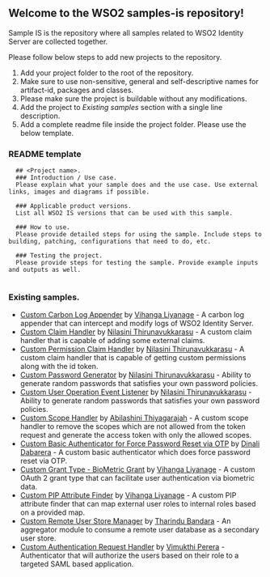 ## Welcome to the WSO2 samples-is repository!
Sample IS is the repository where all samples related to WSO2 Identity Server are collected together. 

Please follow below steps to add new projects to the repository.
1. Add your project folder to the root of the repository.
2. Make sure to use non-sensitive, general and self-descriptive names for artifact-id, packages and classes.
2. Please make sure the project is buildable without any modifications.
4. Add the project to *Existing samples* section with a single line description.
3. Add a complete readme file inside the project folder. Please use the below template.

### README template

```
  ## <Project name>.
  ### Introduction / Use case.
  Please explain what your sample does and the use case. Use external links, images and diagrams if possible.
  
  ### Applicable product versions.
  List all WSO2 IS versions that can be used with this sample.
  
  ### How to use.
  Please provide detailed steps for using the sample. Include steps to building, patching, configurations that need to do, etc.
  
  ### Testing the project.
  Please provide steps for testing the sample. Provide example inputs and outputs as well.
  
 ```

### Existing samples.
 - [Custom Carbon Log Appender](custom-carbon-log-appender/) by [Vihanga Liyanage](https://github.com/vihanga-liyanage) - A carbon log appender that can intercept and modify logs of WSO2 Identity Server.
 - [Custom Claim Handler](custom-claim-handler/) by [Nilasini Thirunavukkarasu](https://github.com/nilasini) - A custom claim handler that is capable of adding some external claims.
 - [Custom Permission Claim Handler](custom-permission-claim-handler/) by [Nilasini Thirunavukkarasu](https://github.com/nilasini) - A custom claim handler that is capable of getting custom permissions along with the id token.
 - [Custom Password Generator](custom-password-generator/) by [Nilasini Thirunavukkarasu](https://github.com/nilasini) - Ability to generate random passwords that satisfies your own password policies.
 - [Custom User Operation Event Listener](custom-user-operation-event-listener/) by [Nilasini Thirunavukkarasu](https://github.com/nilasini) - Ability to generate random passwords that satisfies your own password policies.
 - [Custom Scope Handler](custom-scope-handler/) by [Abilashini Thiyagarajah](https://github.com/Abilashini) - A custom scope handler to remove the scopes which are not allowed from the token request and generate the access token with only the allowed scopes. 
 - [Custom Basic Authenticator for Force Password Reset via OTP](custom-basic-authenticator-for-force-password-otp/) by [Dinali Dabarera](https://github.com/gdrdabarera) - A custom basic authenticator which does force password reset via OTP.
 - [Custom Grant Type - BioMetric Grant](custom-grant-type/) by [Vihanga Liyanage](https://github.com/vihanga-liyanage) - A custom OAuth 2 grant type that can facilitate user authentication via biometric data.
 - [Custom PIP Attribute Finder](custom-pip-attribute-finder/) by [Vihanga Liyanage](https://github.com/vihanga-liyanage) - A custom PIP attribute finder that can map external user roles to internal roles based on a provided map.
 - [Custom Remote User Store Manager](custom-remote-user-store-manager/) by [Tharindu Bandara](https://github.com/tharindu-bandara) - An aggregator module to consume a remote user database as a secondary user store.
 - [Custom Authentication Request Handler](authentication-request-handler/) by [Vimukthi Perera](https://github.com/VimukthiPerera) - Authenticator that will authorize the users based on their role to a targeted SAML based application.
 